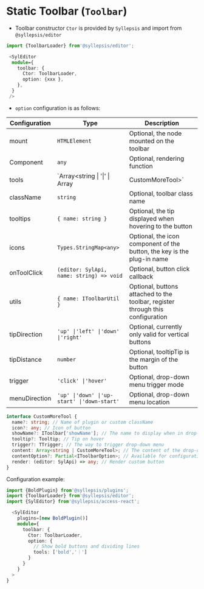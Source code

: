 # Static Toolbar (`Toolbar`)

- Toolbar constructor `Ctor` is provided by `Syllepsis` and import from `@syllepsis/editor`

```typescript
import {ToolbarLoader} from'@syllepsis/editor';

 <SylEditor
  module={
    toolbar: {
      Ctor: ToolbarLoader,
      option: {xxx },
    },
  }
 />
```

- `option` configuration is as follows:

| Configuration | Type                                                      | Description                                                                                         |
| ------------- | --------------------------------------------------------- | --------------------------------------------------------------------------------------------------- |
| mount         | `HTMLElement`                                             | Optional, the node mounted on the toolbar                                                           |
| Component     | `any`                                                     | Optional, rendering function                                                                        |
| tools         | `Array<string \| '\|' \| Array<string> | CustomMoreTool>` | The plug-ins displayed in the toolbar.<br/> - `string`: plugin icon name <br> - `\|`: dividing line |
| className     | `string`                                                  | Optional, toolbar class name                                                                        |
| tooltips      | `{ name: string }`                                        | Optional, the tip displayed when hovering to the button                                             |
| icons         | `Types.StringMap<any>`                                    | Optional, the icon component of the button, the key is the plug-in name                             |
| onToolClick   | `(editor: SylApi, name: string) => void`                  | Optional, button click callback                                                                     |
| utils         | `{ name: IToolbarUtil }`                                  | Optional, buttons attached to the toolbar, register through this configuration                      |
| tipDirection  | `'up' \|'left' \|'down' \|'right'`                        | Optional, currently only valid for vertical buttons                                                 |
| tipDistance   | `number`                                                  | Optional, tooltipTip is the margin of the button                                                    |
| trigger       | `'click' \|'hover'`                                       | Optional, drop-down menu trigger mode                                                               |
| menuDirection | `'up' \|'down' \|'up-start' \|'down-start'`               | Optional, drop-down menu location                                                                   |

```typescript
interface CustomMoreTool {
  name?: string; // Name of plugin or custom className
  icon?: any; // Icon of button
  showName?: IToolbar['showName']; // The name to display when in drop-down menu
  tooltip?: Tooltip; // Tip on hover
  trigger?: TTrigger; // The way to trigger drop-down menu
  content: Array<string | CustomMoreTool>; // The content of the drop-down menu, only supports one level of nesting
  contentOption?: Partial<IToolbarOption>; // Available for configuration `tipDistance`, `tipDirection`, `menuDirection`
  render: (editor: SylApi) => any; // Render custom button
}
```

Configuration example:

```typescript
import {BoldPlugin} from'@syllepsis/plugins';
import {ToolbarLoader} from'@syllepsis/editor';
import {SylEditor} from'@syllepsis/access-react';

  <SylEditor
    plugins=[new BoldPlugin()]
    module={
      toolbar: {
        Ctor: ToolbarLoader,
        option: {
          // Show bold buttons and dividing lines
          tools: ['bold','｜']
        }
      }
    }
  >
}
```
